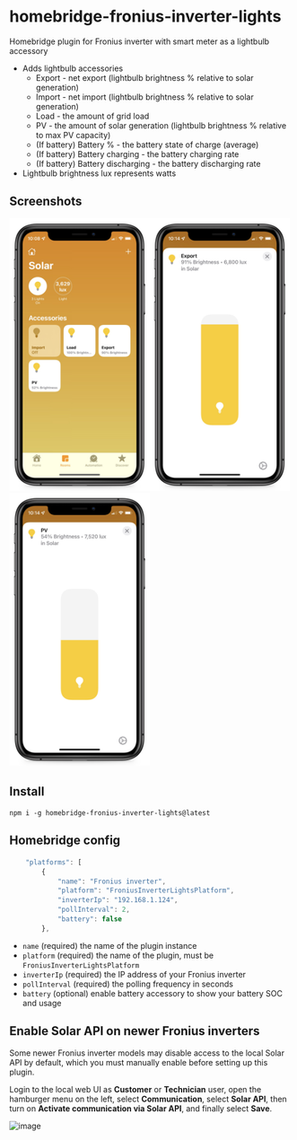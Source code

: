# homebridge-fronius-inverter-lights
 Homebridge plugin for Fronius inverter with smart meter as a lightbulb accessory
 
- Adds lightbulb accessories
  - Export - net export (lightbulb brightness % relative to solar generation)
  - Import - net import (lightbulb brightness % relative to solar generation)
  - Load - the amount of grid load
  - PV - the amount of solar generation (lightbulb brightness % relative to max PV capacity)
  - (If battery) Battery % - the battery state of charge (average)
  - (If battery) Battery charging - the battery charging rate
  - (If battery) Battery discharging - the battery discharging rate
- Lightbulb brightness lux represents watts

## Screenshots

<img src="https://raw.githubusercontent.com/longzheng/homebridge-fronius-inverter-lights/master/docs/screenshot1.JPEG" width="250"><img src="https://raw.githubusercontent.com/longzheng/homebridge-fronius-inverter-lights/master/docs/screenshot2.JPEG" width="250"><img src="https://raw.githubusercontent.com/longzheng/homebridge-fronius-inverter-lights/master/docs/screenshot3.JPEG" width="250">

## Install

```
npm i -g homebridge-fronius-inverter-lights@latest
```

## Homebridge config

```javascript
    "platforms": [
        {
            "name": "Fronius inverter",
            "platform": "FroniusInverterLightsPlatform",
            "inverterIp": "192.168.1.124",
            "pollInterval": 2,
            "battery": false
        },

```
- `name` (required) the name of the plugin instance
- `platform` (required) the name of the plugin, must be `FroniusInverterLightsPlatform`
- `inverterIp` (required) the IP address of your Fronius inverter
- `pollInterval` (required) the polling frequency in seconds
- `battery` (optional) enable battery accessory to show your battery SOC and usage

## Enable Solar API on newer Fronius inverters

Some newer Fronius inverter models may disable access to the local Solar API by default, which you must manually enable before setting up this plugin.

Login to the local web UI as **Customer** or **Technician** user, open the hamburger menu on the left, select **Communication**, select **Solar API**, then turn on **Activate communication via Solar API**, and finally select **Save**.

![image](https://github.com/longzheng/homebridge-fronius-inverter-lights/assets/484912/df891cd0-beb0-4ff1-b184-e5734df9111b)

